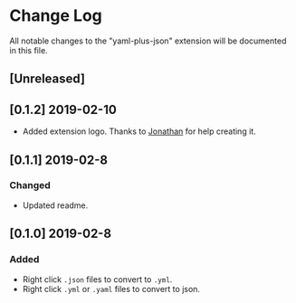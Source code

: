 # Change Log

All notable changes to the "yaml-plus-json" extension will be documented in this file.

## [Unreleased]

## [0.1.2] 2019-02-10

* Added extension logo. Thanks to [Jonathan](https://github.com/JonathanMH) for help creating it.

## [0.1.1] 2019-02-8

### Changed

* Updated readme.

## [0.1.0] 2019-02-8

### Added

* Right click `.json` files to convert to `.yml`.
* Right click `.yml` or `.yaml` files to convert to json.

